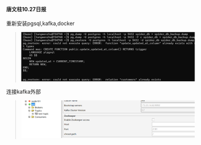 #### 唐文柱10.27日报

重新安装pgsql,kafka,docker
>![img_31.png](img_31.png)
> 
连接kafka外部
>![img_32.png](img_32.png)